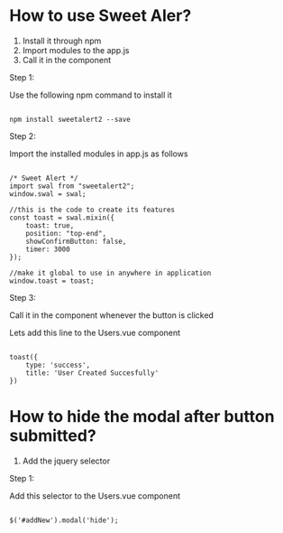 # How to use Sweet Aler?

1. Install it through npm
2. Import modules to the app.js
3. Call it in the component

Step 1:

Use the following npm command to install it

~~~~

npm install sweetalert2 --save

~~~~

Step 2: 

Import the installed modules in app.js as follows

~~~~

/* Sweet Alert */
import swal from "sweetalert2";
window.swal = swal;

//this is the code to create its features
const toast = swal.mixin({
    toast: true,
    position: "top-end",
    showConfirmButton: false,
    timer: 3000
});

//make it global to use in anywhere in application
window.toast = toast;

~~~~

Step 3:

Call it in the component whenever the button is clicked

Lets add this line to the Users.vue component

~~~~

toast({
	type: 'success',
	title: 'User Created Succesfully'
})

~~~~

# How to hide the modal after button submitted?

1. Add the jquery selector

Step 1:

Add this selector to the Users.vue component

~~~~

$('#addNew').modal('hide');

~~~~
